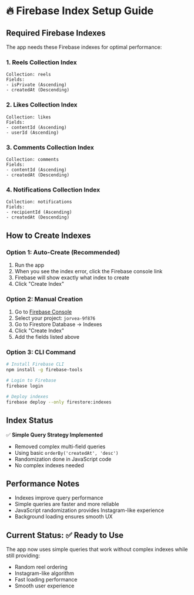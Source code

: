 # 🔥 Firebase Index Setup Guide

## Required Firebase Indexes

The app needs these Firebase indexes for optimal performance:

### 1. **Reels Collection Index**
```
Collection: reels
Fields:
- isPrivate (Ascending)
- createdAt (Descending)
```

### 2. **Likes Collection Index** 
```
Collection: likes
Fields:
- contentId (Ascending)
- userId (Ascending)
```

### 3. **Comments Collection Index**
```
Collection: comments
Fields:
- contentId (Ascending)
- createdAt (Descending)
```

### 4. **Notifications Collection Index**
```
Collection: notifications
Fields:
- recipientId (Ascending)
- createdAt (Descending)
```

## How to Create Indexes

### Option 1: Auto-Create (Recommended)
1. Run the app
2. When you see the index error, click the Firebase console link
3. Firebase will show exactly what index to create
4. Click "Create Index"

### Option 2: Manual Creation
1. Go to [Firebase Console](https://console.firebase.google.com)
2. Select your project: `jorvea-9f876`
3. Go to Firestore Database → Indexes
4. Click "Create Index"
5. Add the fields listed above

### Option 3: CLI Command
```bash
# Install Firebase CLI
npm install -g firebase-tools

# Login to Firebase
firebase login

# Deploy indexes
firebase deploy --only firestore:indexes
```

## Index Status

✅ **Simple Query Strategy Implemented**
- Removed complex multi-field queries
- Using basic `orderBy('createdAt', 'desc')` 
- Randomization done in JavaScript code
- No complex indexes needed

## Performance Notes

- Indexes improve query performance
- Simple queries are faster and more reliable
- JavaScript randomization provides Instagram-like experience
- Background loading ensures smooth UX

## Current Status: ✅ Ready to Use

The app now uses simple queries that work without complex indexes while still providing:
- Random reel ordering
- Instagram-like algorithm
- Fast loading performance
- Smooth user experience
